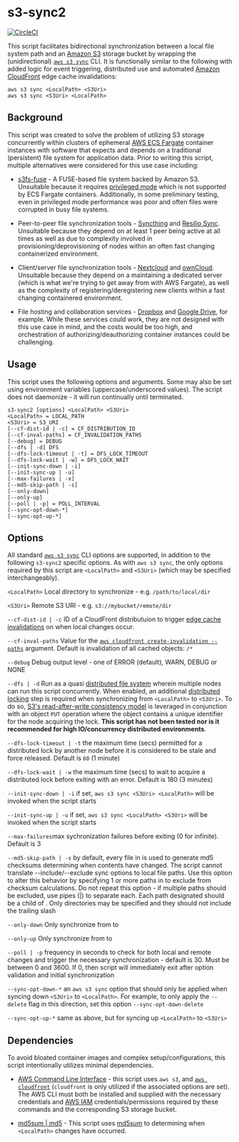 # s3-sync2
[![CircleCI](https://circleci.com/gh/jasontread/s3-sync2.svg?style=svg&circle-token=a487acc2bd234fcdadb0eb556c27a173d1c1123c)](https://circleci.com/gh/jasontread/s3-sync2)

This script facilitates bidirectional synchronization between a local file 
system path and an [Amazon S3](https://aws.amazon.com/s3/) storage bucket by 
wrapping the (unidirectional) 
[`aws s3 sync`](https://docs.aws.amazon.com/cli/latest/reference/s3/sync.html)
CLI. It is functionally similar to the following with added logic for event 
triggering, distributed use and automated 
[Amazon CloudFront](https://aws.amazon.com/cloudfront/) edge cache 
invalidations:

```
aws s3 sync <LocalPath> <S3Uri>
aws s3 sync <S3Uri> <LocalPath>
```

## Background
This script was created to solve the problem of utilizing S3 storage 
concurrently within clusters of ephemeral 
[AWS ECS Fargate](https://aws.amazon.com/fargate/) container instances with 
software that expects and depends on a traditional (persistent) file system for 
application data. Prior to writing this script, multiple alternatives were 
considered for this use case including:

* [s3fs-fuse](https://github.com/s3fs-fuse/s3fs-fuse) - A FUSE-based file 
system backed by Amazon S3. Unsuitable because it requires 
[privileged mode](https://twpower.github.io/178-run-container-as-privileged-mode-en)
which is not supported by ECS Fargate containers. Additionally, in some 
preliminary testing, even in privileged mode performance was poor and often 
files were corrupted in busy file systems.

* Peer-to-peer file synchronization tools - [Syncthing](https://syncthing.net)
and [Resilio Sync](https://www.resilio.com/individuals/). Unsuitable because 
they depend on at least 1 peer being active at all times as well as due to 
complexity involved in provisioning/deprovisioning of nodes within an often 
fast changing containerized environment.

* Client/server file synchronization tools - [Nextcloud](https://nextcloud.com)
and [ownCloud](https://owncloud.org/). Unsuitable because they depend on a 
maintaining a dedicated server (which is what we're trying to get away from 
with AWS Fargate), as well as the complexity of registering/deregistering new
clients within a fast changing containered environment.

* File hosting and collaboration services - [Dropbox](https://www.dropbox.com/)
and [Google Drive](https://www.google.com/drive/), for example. While these 
services could work, they are not designed with this use case in mind, and the 
costs would be too high, and orchestration of authorizing/deauthorizing 
container instances could be challenging.

## Usage

This script uses the following options and arguments. Some may also be set 
using environment variables (uppercase/underscored values). The script does not 
daemonize - it will run continually until terminated. 

```
s3-sync2 [options] <LocalPath> <S3Uri>
<LocalPath> = LOCAL_PATH
<S3Uri> = S3_URI
[--cf-dist-id | -c] = CF_DISTRIBUTION_ID
[--cf-inval-paths] = CF_INVALIDATION_PATHS
[--debug] = DEBUG
[--dfs | -d] DFS
[--dfs-lock-timeout | -t] = DFS_LOCK_TIMEOUT
[--dfs-lock-wait | -w] = DFS_LOCK_WAIT
[--init-sync-down | -i]
[--init-sync-up | -u]
[--max-failures | -x]
[--md5-skip-path | -s]
[--only-down]
[--only-up]
[--poll | -p] = POLL_INTERVAL
[--sync-opt-down-*]
[--sync-opt-up-*]
```

## Options
All standard 
[`aws s3 sync`](https://docs.aws.amazon.com/cli/latest/reference/s3/sync.html) 
CLI options are supported, in addition to the following `s3-sync2` specific 
options. As with `aws s3 sync`, the only options required by this script are 
`<LocalPath>` and `<S3Uri>` (which may be specified interchangeably).

`<LocalPath>` Local directory to synchronize - e.g. `/path/to/local/dir`

`<S3Uri>` Remote S3 URI - e.g. `s3://mybucket/remote/dir`

`--cf-dist-id | -c` ID of a CloudFront distributuion to trigger 
[edge cache invalidations](https://docs.aws.amazon.com/AmazonCloudFront/latest/DeveloperGuide/Invalidation.html)
on when local changes occur.

`--cf-inval-paths` Value for the 
[`aws cloudfront create-invalidation --paths`](https://docs.aws.amazon.com/cli/latest/reference/cloudfront/create-invalidation.html)
argument. Default is invalidation of all cached objects: `/*`

`--debug` Debug output level - one of ERROR (default), WARN, DEBUG or NONE

`--dfs | -d` Run as a quasi 
[distributed file system](https://en.wikipedia.org/wiki/Comparison_of_distributed_file_systems)
wherein multiple nodes can run this script concurrently. When enabled, an 
additional 
[distributed locking](https://redislabs.com/ebook/part-2-core-concepts/chapter-6-application-components-in-redis/6-2-distributed-locking/)
step is required when synchronizing from `<LocalPath>` to `<S3Uri>`. To do so, 
[S3's read-after-write consistency model](https://docs.aws.amazon.com/AmazonS3/latest/dev/Introduction.html#ConsistencyModel)
is leveraged in conjunction with an object `PUT` operation where the object 
contains a unique identifier for the node acquiring the lock. **This script 
has not been tested nor is it recommended for high IO/concurrency distributed 
environments**.

`--dfs-lock-timeout | -t` the maximum time (secs) permitted for a distributed 
lock by another node before it is considered to be stale and force released. 
Default is `60` (1 minute)

`--dfs-lock-wait | -w` the maximum time (secs) to wait to acquire a distributed 
lock before exiting with an error. Default is 180 (3 minutes)

`--init-sync-down | -i` if set, `aws s3 sync <S3Uri> <LocalPath>` will be 
invoked when the script starts

`--init-sync-up | -u` if set, `aws s3 sync <LocalPath> <S3Uri>` will be 
invoked when the script starts

`--max-failures`max sychronization failures before exiting (0 for infinite). 
Default is 3

`--md5-skip-path | -s` by default, every file in <LocalPath> is used to 
generate md5 checksums determining when contents have changed. The script 
cannot translate --include/--exclude sync options to local file paths. Use this 
option to alter this behavior by specifying 1 or more paths in <LocalPath> to 
exclude from checksum calculations. Do not repeat this option - if multiple 
paths should be excluded, use pipes (|) to separate each. Each path designated 
should be a child of <LocalPath>. Only directories may be specified and they 
should not include the trailing slash

`--only-down` Only synchronize from <S3Uri> to <LocalPath>

`--only-up` Only synchronize from <LocalPath> to <S3Uri>

`--poll | -p` frequency in seconds to check for both local and remote changes 
and trigger the necessary synchronization - default is 30. Must be between 0 
and 3600. If 0, then script will immediately exit after option validation and 
initial synchronization

`--sync-opt-down-*` an `aws s3 sync` option that should only be applied when 
syncing down `<S3Uri>` to `<LocalPath>`. For example, to only apply the 
`--delete` flag in this direction, set this option `--sync-opt-down-delete`

`--sync-opt-up-*` same as above, but for syncing up `<LocalPath>` to `<S3Uri>`

## Dependencies
To avoid bloated container images and complex setup/configurations, this script 
intentionally utilizes minimal dependencies.

* [AWS Command Line Interface](https://aws.amazon.com/cli/) - this script 
uses `aws s3`, and 
[`aws cloudfront`](https://docs.aws.amazon.com/cli/latest/reference/cloudfront/) 
(`cloudfront` is only utilized if the associated options are set). 
The AWS CLI must both be installed and supplied with the necessary credentials 
and [AWS IAM](https://aws.amazon.com/iam/) credentials/permissions required by 
these commands and the corresponding S3 storage bucket.

* [md5sum | md5](http://manpages.ubuntu.com/manpages/bionic/man1/md5sum.1.html) - 
This script uses [md5sum](https://en.wikipedia.org/wiki/Md5sum) to determining 
when `<LocalPath>` changes have occurred.
